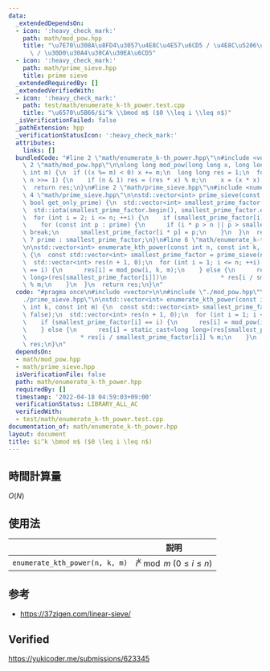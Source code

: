 ```yaml
---
data:
  _extendedDependsOn:
  - icon: ':heavy_check_mark:'
    path: math/mod_pow.hpp
    title: "\u7E70\u308A\u8FD4\u3057\u4E8C\u4E57\u6CD5 / \u4E8C\u5206\u7D2F\u4E57\u6CD5\
      \ / \u30D0\u30A4\u30CA\u30EA\u6CD5"
  - icon: ':heavy_check_mark:'
    path: math/prime_sieve.hpp
    title: prime sieve
  _extendedRequiredBy: []
  _extendedVerifiedWith:
  - icon: ':heavy_check_mark:'
    path: test/math/enumerate_k-th_power.test.cpp
    title: "\u6570\u5B66/$i^k \\bmod m$ ($0 \\leq i \\leq n$)"
  _isVerificationFailed: false
  _pathExtension: hpp
  _verificationStatusIcon: ':heavy_check_mark:'
  attributes:
    links: []
  bundledCode: "#line 2 \"math/enumerate_k-th_power.hpp\"\n#include <vector>\n\n#line\
    \ 2 \"math/mod_pow.hpp\"\n\nlong long mod_pow(long long x, long long n, const\
    \ int m) {\n  if ((x %= m) < 0) x += m;\n  long long res = 1;\n  for (; n > 0;\
    \ n >>= 1) {\n    if (n & 1) res = (res * x) % m;\n    x = (x * x) % m;\n  }\n\
    \  return res;\n}\n#line 2 \"math/prime_sieve.hpp\"\n#include <numeric>\n#line\
    \ 4 \"math/prime_sieve.hpp\"\n\nstd::vector<int> prime_sieve(const int n, const\
    \ bool get_only_prime) {\n  std::vector<int> smallest_prime_factor(n + 1), prime;\n\
    \  std::iota(smallest_prime_factor.begin(), smallest_prime_factor.end(), 0);\n\
    \  for (int i = 2; i <= n; ++i) {\n    if (smallest_prime_factor[i] == i) prime.emplace_back(i);\n\
    \    for (const int p : prime) {\n      if (i * p > n || p > smallest_prime_factor[i])\
    \ break;\n      smallest_prime_factor[i * p] = p;\n    }\n  }\n  return get_only_prime\
    \ ? prime : smallest_prime_factor;\n}\n#line 6 \"math/enumerate_k-th_power.hpp\"\
    \n\nstd::vector<int> enumerate_kth_power(const int n, const int k, const int m)\
    \ {\n  const std::vector<int> smallest_prime_factor = prime_sieve(n, false);\n\
    \  std::vector<int> res(n + 1, 0);\n  for (int i = 1; i <= n; ++i) {\n    if (smallest_prime_factor[i]\
    \ == i) {\n      res[i] = mod_pow(i, k, m);\n    } else {\n      res[i] = static_cast<long\
    \ long>(res[smallest_prime_factor[i]])\n               * res[i / smallest_prime_factor[i]]\
    \ % m;\n    }\n  }\n  return res;\n}\n"
  code: "#pragma once\n#include <vector>\n\n#include \"./mod_pow.hpp\"\n#include \"\
    ./prime_sieve.hpp\"\n\nstd::vector<int> enumerate_kth_power(const int n, const\
    \ int k, const int m) {\n  const std::vector<int> smallest_prime_factor = prime_sieve(n,\
    \ false);\n  std::vector<int> res(n + 1, 0);\n  for (int i = 1; i <= n; ++i) {\n\
    \    if (smallest_prime_factor[i] == i) {\n      res[i] = mod_pow(i, k, m);\n\
    \    } else {\n      res[i] = static_cast<long long>(res[smallest_prime_factor[i]])\n\
    \               * res[i / smallest_prime_factor[i]] % m;\n    }\n  }\n  return\
    \ res;\n}\n"
  dependsOn:
  - math/mod_pow.hpp
  - math/prime_sieve.hpp
  isVerificationFile: false
  path: math/enumerate_k-th_power.hpp
  requiredBy: []
  timestamp: '2022-04-18 04:59:03+09:00'
  verificationStatus: LIBRARY_ALL_AC
  verifiedWith:
  - test/math/enumerate_k-th_power.test.cpp
documentation_of: math/enumerate_k-th_power.hpp
layout: document
title: $i^k \bmod m$ ($0 \leq i \leq n$)
---
```



## 時間計算量

$O(N)$


## 使用法

||説明|
|:--:|:--:|
|`enumerate_kth_power(n, k, m)`|$i^k \bmod m$ ($0 \leq i \leq n$)|


## 参考

- https://37zigen.com/linear-sieve/


## Verified

https://yukicoder.me/submissions/623345
